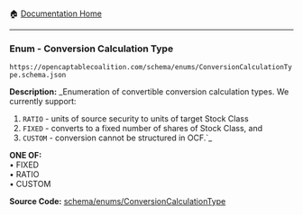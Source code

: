:house: [Documentation Home](/README.md)

---

### Enum - Conversion Calculation Type

`https://opencaptablecoalition.com/schema/enums/ConversionCalculationType.schema.json`

**Description:** _Enumeration of convertible conversion calculation types. We currently support:
1) `RATIO` - units of source security to units of target Stock Class
2) `FIXED` - converts to a fixed number of shares of Stock Class, and
3) `CUSTOM` - conversion cannot be structured in OCF.`_

**ONE OF:**</br>&bull; FIXED </br>&bull; RATIO </br>&bull; CUSTOM

**Source Code:** [schema/enums/ConversionCalculationType](/schema/enums/ConversionCalculationType.schema.json)
